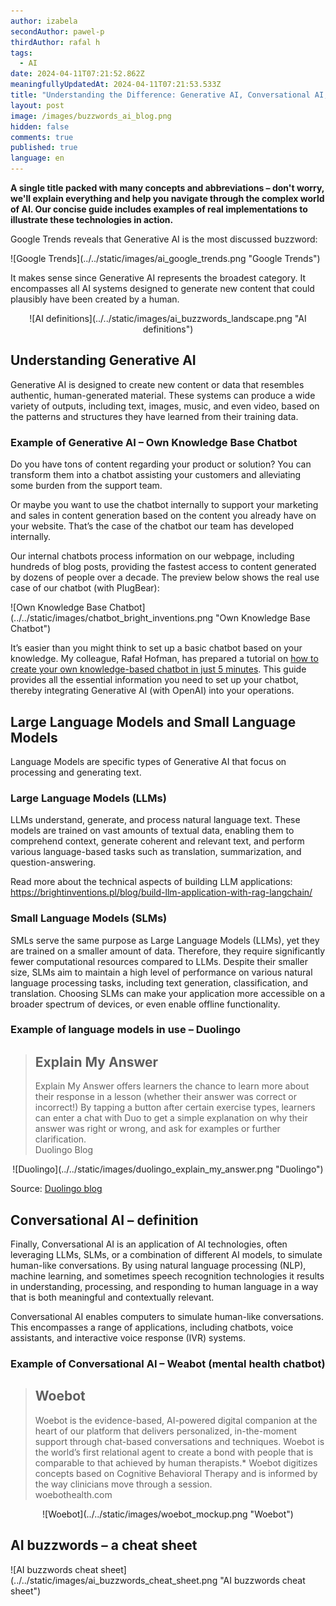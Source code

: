 ```yaml
---
author: izabela
secondAuthor: pawel-p
thirdAuthor: rafal h
tags:
  - AI
date: 2024-04-11T07:21:52.862Z
meaningfullyUpdatedAt: 2024-04-11T07:21:53.533Z
title: "Understanding the Difference: Generative AI, Conversational AI, LLMs & SMLs"
layout: post
image: /images/buzzwords_ai_blog.png
hidden: false
comments: true
published: true
language: en
---
```

**A single title packed with many concepts and abbreviations – don't worry, we'll explain everything and help you navigate through the complex world of AI. Our concise guide includes examples of real implementations to illustrate these technologies in action.**

Google Trends reveals that Generative AI is the most discussed buzzword: 

<div className="image">![Google Trends](../../static/images/ai_google_trends.png "Google Trends")</div>

It makes sense since Generative AI represents the broadest category. It encompasses all AI systems designed to generate new content that could plausibly have been created by a human.

<center>

<div className="image">![AI definitions](../../static/images/ai_buzzwords_landscape.png "AI definitions")</div>

</center>

## Understanding Generative AI

Generative AI is designed to create new content or data that resembles authentic, human-generated material. These systems can produce a wide variety of outputs, including text, images, music, and even video, based on the patterns and structures they have learned from their training data.

### Example of Generative AI – Own Knowledge Base Chatbot

Do you have tons of content regarding your product or solution? You can transform them into a chatbot assisting your customers and alleviating some burden from the support team.

Or maybe you want to use the chatbot internally to support your marketing and sales in content generation based on the content you already have on your website. That’s the case of the chatbot our team has developed internally.

Our internal chatbots process information on our webpage, including hundreds of blog posts, providing the fastest access to content generated by dozens of people over a decade. The preview below shows the real use case of our chatbot (with PlugBear):

<div className="image">![Own Knowledge Base Chatbot](../../static/images/chatbot_bright_inventions.png "Own Knowledge Base Chatbot")</div>

It’s easier than you might think to set up a basic chatbot based on your knowledge. My colleague, Rafał Hofman, has prepared a tutorial on [how to create your own knowledge-based chatbot in just 5 minutes](/blog/how-to-build-gpt-assistant/). This guide provides all the essential information you need to set up your chatbot, thereby integrating Generative AI (with OpenAI) into your operations.

## Large Language Models and Small Language Models

Language Models are specific types of Generative AI that focus on processing and generating text.

### Large Language Models (LLMs) 

LLMs understand, generate, and process natural language text. These models are trained on vast amounts of textual data, enabling them to comprehend context, generate coherent and relevant text, and perform various language-based tasks such as translation, summarization, and question-answering.

Read more about the technical aspects of building LLM applications: https://brightinventions.pl/blog/build-llm-application-with-rag-langchain/

### Small Language Models (SLMs)

SMLs serve the same purpose as Large Language Models (LLMs), yet they are trained on a smaller amount of data. Therefore, they require significantly fewer computational resources compared to LLMs. Despite their smaller size, SLMs aim to maintain a high level of performance on various natural language processing tasks, including text generation, classification, and translation. Choosing SLMs can make your application more accessible on a broader spectrum of devices, or even enable offline functionality.

### Example of language models in use – Duolingo 

<blockquote><h2>Explain My Answer</h2><div>Explain My Answer offers learners the chance to learn more about their response in a lesson (whether their answer was correct or incorrect!) By tapping a button after certain exercise types, learners can enter a chat with Duo to get a simple explanation on why their answer was right or wrong, and ask for examples or further clarification.</div><footer>Duolingo Blog</footer></blockquote>

<center>

<div className="image">![Duolingo](../../static/images/duolingo_explain_my_answer.png "Duolingo")</div>

</center>

Source: [Duolingo blog](https://blog.duolingo.com/duolingo-max/)

## Conversational AI – definition

Finally, Conversational AI is an application of AI technologies, often leveraging LLMs, SLMs, or a combination of different AI models, to simulate human-like conversations. By using natural language processing (NLP), machine learning, and sometimes speech recognition technologies it results in understanding, processing, and responding to human language in a way that is both meaningful and contextually relevant.

Conversational AI enables computers to simulate human-like conversations. This encompasses a range of applications, including chatbots, voice assistants, and interactive voice response (IVR) systems. 

### Example of Conversational AI – Weabot (mental health chatbot)

<blockquote><h2>Woebot</h2><div>Woebot is the evidence-based, AI-powered digital companion at the heart of our platform that delivers personalized, in-the-moment support through chat-based conversations and techniques. Woebot is the world’s first relational agent to create a bond with people that is comparable to that achieved by human therapists.* Woebot digitizes concepts based on Cognitive Behavioral Therapy and is informed by the way clinicians move through a session.</div><footer>woebothealth.com</footer></blockquote>

<center>

<div className="image">![Woebot](../../static/images/woebot_mockup.png "Woebot")</div>


</center>

## AI buzzwords – a cheat sheet

<div className="image">![AI buzzwords cheat sheet](../../static/images/ai_buzzwords_cheat_sheet.png "AI buzzwords cheat sheet")</div>